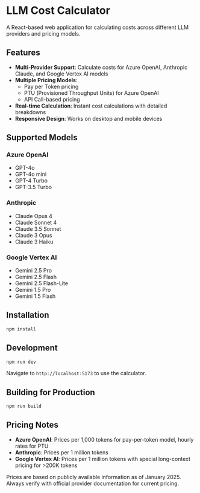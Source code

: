 # LLM Cost Calculator

A React-based web application for calculating costs across different LLM providers and pricing models.

## Features

- **Multi-Provider Support**: Calculate costs for Azure OpenAI, Anthropic Claude, and Google Vertex AI models
- **Multiple Pricing Models**:
  - Pay per Token pricing
  - PTU (Provisioned Throughput Units) for Azure OpenAI
  - API Call-based pricing
- **Real-time Calculation**: Instant cost calculations with detailed breakdowns
- **Responsive Design**: Works on desktop and mobile devices

## Supported Models

### Azure OpenAI
- GPT-4o
- GPT-4o mini
- GPT-4 Turbo
- GPT-3.5 Turbo

### Anthropic
- Claude Opus 4
- Claude Sonnet 4
- Claude 3.5 Sonnet
- Claude 3 Opus
- Claude 3 Haiku

### Google Vertex AI
- Gemini 2.5 Pro
- Gemini 2.5 Flash
- Gemini 2.5 Flash-Lite
- Gemini 1.5 Pro
- Gemini 1.5 Flash

## Installation

```bash
npm install
```

## Development

```bash
npm run dev
```

Navigate to `http://localhost:5173` to use the calculator.

## Building for Production

```bash
npm run build
```

## Pricing Notes

- **Azure OpenAI**: Prices per 1,000 tokens for pay-per-token model, hourly rates for PTU
- **Anthropic**: Prices per 1 million tokens
- **Google Vertex AI**: Prices per 1 million tokens with special long-context pricing for >200K tokens

Prices are based on publicly available information as of January 2025. Always verify with official provider documentation for current pricing.
